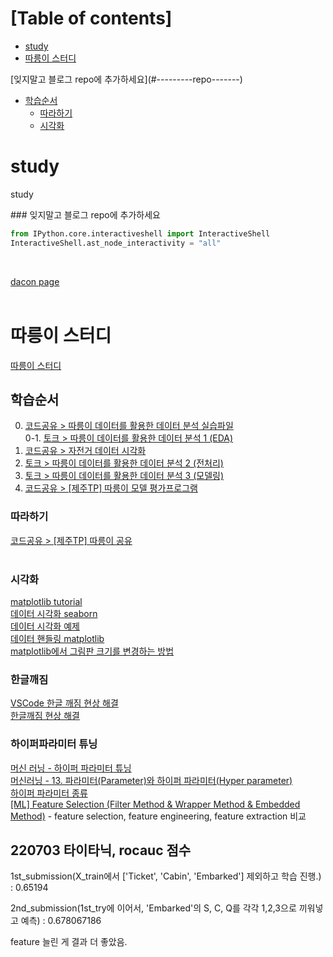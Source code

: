 # [Table of contents]
- [study](#study)
- [따릉이 스터디](#-------)
<!--->[잊지말고 블로그 repo에 추가하세요](#---------repo-------)<!--->
  * [학습순서](#----)
    + [따라하기](#----)
    + [시각화](#---)

# study
study
<br>

<!--->### 잊지말고 블로그 repo에 추가하세요<!--->


```python
from IPython.core.interactiveshell import InteractiveShell
InteractiveShell.ast_node_interactivity = "all"
```
<br>

[dacon page](https://dacon.io/competitions/official/235869/codeshare/4252?page=1&dtype=recent) <br>
<br>

# 따릉이 스터디
[따릉이 스터디](https://dacon.io/competitions/open/235576/overview/description) <br>

## 학습순서
0. [코드공유 > 따릉이 데이터를 활용한 데이터 분석 실습파일](https://dacon.io/competitions/open/235576/codeshare/1276?page=1&dtype=recent)<br>
0-1. [토크 > 따릉이 데이터를 활용한 데이터 분석 1 (EDA)](https://dacon.io/competitions/open/235576/talkboard/401060?page=1&dtype=recent) <br>
1. [코드공유 > 자전거 데이터 시각화](https://dacon.io/competitions/open/235576/codeshare/617?page=1&dtype=recent) <br>
2. [토크 > 따릉이 데이터를 활용한 데이터 분석 2 (전처리)](https://dacon.io/competitions/open/235576/talkboard/401061?page=1&dtype=recent) <br>
3. [토크 > 따릉이 데이터를 활용한 데이터 분석 3 (모델링)](https://dacon.io/competitions/open/235576/talkboard/401062?page=1&dtype=recent) <br>
4. [코드공유 > [제주TP] 따릉이 모델 평가프로그램](https://dacon.io/competitions/open/235576/codeshare/1545?page=1&dtype=recent) <br>

### 따라하기
[코드공유 > [제주TP] 따릉이 공유](https://dacon.io/competitions/open/235576/codeshare/1535?page=1&dtype=recent) <br>
<br>


### 시각화
[matplotlib tutorial](https://wikidocs.net/book/5011) <br>
[데이터 시각화 seaborn](https://wikidocs.net/86290) <br>
[데이터 시각화 예제](https://m.blog.naver.com/icbanq/222056484058) <br>
[데이터 핸들링 matplotlib](https://cool24151.tistory.com/16) <br>
[matplotlib에서 그림판 크기를 변경하는 방법](https://www.delftstack.com/ko/howto/matplotlib/how-to-change-the-figure-size-in-matplotlib/) <br>

### 한글깨짐
[VSCode 한글 깨짐 현상 해결](https://apple-py.tistory.com/entry/%EC%9B%8C%EB%93%9C-%ED%81%B4%EB%9D%BC%EC%9A%B0%EB%93%9C%EB%A5%BC-%ED%99%9C%EC%9A%A9%ED%95%9C-%EB%A6%AC%EB%B7%B0-%EB%8D%B0%EC%9D%B4%ED%84%B0-%EC%8B%9C%EA%B0%81%ED%99%94-%ED%94%84%EB%A1%9C%EC%A0%9D%ED%8A%B8-%EC%A0%9C-1%ED%8E%B8-Visual-Studio-Code%EC%97%90%EC%84%9C-Jupyter-Notebook-%EC%82%AC%EC%9A%A9%ED%95%98%EA%B8%B0) <br>
[한글깨짐 현상 해결](https://itisik.tistory.com/114)

### 하이퍼파라미터 튜닝
[머신 러닝 - 하이퍼 파라미터 튜닝](https://velog.io/@skarb4788/%EB%A8%B8%EC%8B%A0-%EB%9F%AC%EB%8B%9D-%ED%95%98%EC%9D%B4%ED%8D%BC-%ED%8C%8C%EB%9D%BC%EB%AF%B8%ED%84%B0-%ED%8A%9C%EB%8B%9D) <br>
[머신러닝 - 13. 파라미터(Parameter)와 하이퍼 파라미터(Hyper parameter)](https://bkshin.tistory.com/entry/%EB%A8%B8%EC%8B%A0%EB%9F%AC%EB%8B%9D-13-%ED%8C%8C%EB%9D%BC%EB%AF%B8%ED%84%B0Parameter%EC%99%80-%ED%95%98%EC%9D%B4%ED%8D%BC-%ED%8C%8C%EB%9D%BC%EB%AF%B8%ED%84%B0Hyper-parameter) <br>
[하이퍼 파라미터 종류](http://blog.skby.net/%ED%95%98%EC%9D%B4%ED%8D%BC%ED%8C%8C%EB%9D%BC%EB%AF%B8%ED%84%B0-hyperparameter/) <br>
[[ML] Feature Selection (Filter Method & Wrapper Method & Embedded Method)](https://wooono.tistory.com/249) - feature selection, feature engineering, feature extraction 비교<br>

## 220703 타이타닉, rocauc 점수
1st_submission(X_train에서 ['Ticket', 'Cabin', 'Embarked'] 제외하고 학습 진행.) : 0.65194 <br>

2nd_submission(1st_try에 이어서, 'Embarked'의 S, C, Q를 각각 1,2,3으로 끼워넣고 예측) : 0.678067186 <br>

feature 늘린 게 결과 더 좋았음.